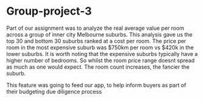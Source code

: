# Group-project-3

Part of our assignment was to analyze the real average value per room across a group of inner city Melbourne suburbs. This analysis gave us the top 30 and bottom 30 suburbs ranked at a cost per room. The price per room in the most expensive suburb was $750km per room vs $420k in the lower suburbs. It is worth noting that the expensive suburbs typically have a higher number of bedrooms. So whilst the room price range doesnt spread as much as one would expect. The room count increases, the fancier the suburb. 

This feature was going to feed our app, to help inform buyers as part of their budgeting due diligence process

